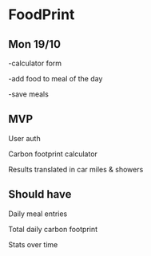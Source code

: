 # FoodPrint

## Mon 19/10

-calculator form

-add food to meal of the day

-save meals

## MVP

User auth

Carbon footprint calculator

Results translated in car miles & showers
  
## Should have

Daily meal entries

Total daily carbon footprint

Stats over time
